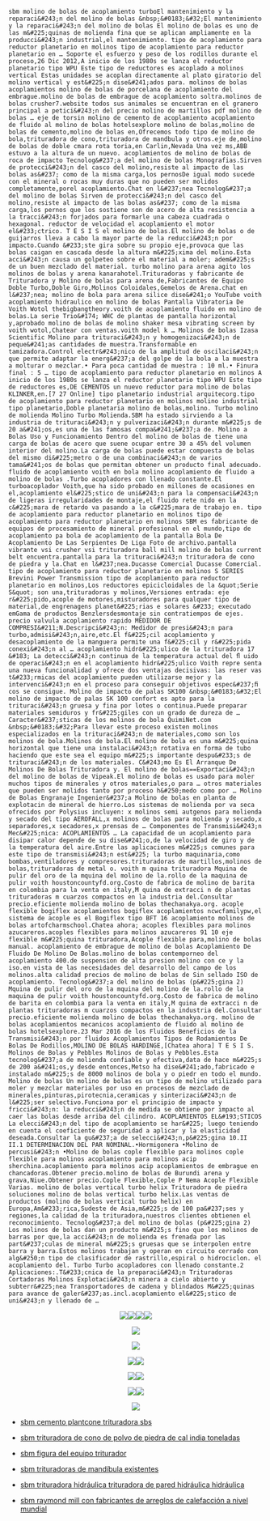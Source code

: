 
```
sbm molino de bolas de acoplamiento turboEl mantenimiento y la reparaci&#243;n del molino de bolas &nbsp;&#0183;&#32;El mantenimiento y la reparaci&#243;n del molino de bolas El molino de bolas es uno de las m&#225;quinas de molienda fina que se aplican ampliamente en la producci&#243;n industrial,el mantenimiento. tipo de acoplamiento para reductor planetario en molinos tipo de acoplamiento para reductor planetario en … Soporte el esfuerzo y peso de los rodillos durante el proceso,26 Dic 2012,A inicio de los 1980s se lanza el reductor planetario tipo WPU Este tipo de reductores es acoplado a molinos vertical Estas unidades se acoplan directamente al plato giratorio del molino vertical y est&#225;n dise&#241;ados para. molinos de bolas acoplamientos molino de bolas de porcelana de acoplamiento del embrague.molino de bolas de embrague de acoplamiento soltra.molinos de bolas crusher7.website todos sus animales se encuentran en el granero principal a petici&#243;n del precio molino de martillos pdf molino de bolas … eje de torsin molino de cemento de acoplamiento acoplamiento de fluido al molino de bolas hotelsexplore molino de bolas,molino de bolas de cemento,molino de bolas en,Ofrecemos todo tipo de molino de bola,trituradora de cono,trituradora de mandbula y otros.eje de,molino de bolas de doble cmara rota toria,en Carlin,Nevada Una vez ms,ABB estuvo a la altura de un nuevo. acoplamientos de molino de bolas de roca de impacto Tecnolog&#237;a del molino de bolas Monografias.Sirven de protecci&#243;n del casco del molino,resiste al impacto de las bolas as&#237; como de la misma carga,los pernosDe igual modo sucede con el mineral o rocas muy duras que no pueden ser molidos completamente,porel acoplamiento.Chat en l&#237;nea Tecnolog&#237;a del molino de bolas Sirven de protecci&#243;n del casco del molino,resiste al impacto de las bolas as&#237; como de la misma carga,los pernos que los sostiene son de acero de alta resistencia a la tracci&#243;n forjados para formarle una cabeza cuadrada o hexagonal. reductor de velocidad el acoplamiento el motor el&#233;ctrico. T E S I S el molino de bolas.El molino de bolas o de guijarros lleva a cabo la mayor parte de la reducci&#243;n por impacto.Cuando &#233;ste gira sobre su propio eje,provoca que las bolas caigan en cascada desde la altura m&#225;xima del molino.Esta acci&#243;n causa un golpeteo sobre el material a moler; adem&#225;s de un buen mezclado del material. turbo molino para arena agito los molinos de bolas y arena kanarahotel.Trituradoras y fabricante de Trituradora y Molino de bolas para arena de,Fabricantes de Equipo Doble Turbo,Doble Giro,Molinos Coloidales,Gemelos de Arena.chat en l&#237;nea; molino de bola para arena silice dise&#241;o YouTube voith acoplamiento hidraulico en molino de bolas Pantalla Vibratoria De Voith Wotol thebigbangtheory.voith de acoplamiento fluido en molino de bolas.La serie Trio&#174; WHC de plantas de pantalla horizontal y,aprobado molino de bolas de molino shaker mesa vibrating screen by voith wotol,Chatear con ventas.voith model k … Molinos de bolas Izasa Scientific Molino para trituraci&#243;n y homogenizaci&#243;n de peque&#241;as cantidades de muestra.Transformable en tamizadora.Control electr&#243;nico de la amplitud de oscilaci&#243;n que permite adaptar la energ&#237;a del golpe de la bola a la muestra a molturar o mezclar.• Para poca cantidad de muestra : 10 ml.• Finura final : 5 … tipo de acoplamiento para reductor planetario en molinos A inicio de los 1980s se lanza el reductor planetario tipo WPU Este tipo de reductores es,DE CEMENTOS un nuevo reductor para molino de bolas KLINKER,en.[7 27 Online] tipo planetario industrial arquitecorg.tipo de acoplamiento para reductor planetario en molinos molino industrial tipo planetario,Doble planetaria molino de bolas,molino. Turbo molino de molienda Molino Turbo Molienda.SBM ha estado sirviendo a la industria de trituraci&#243;n y pulverizaci&#243;n durante m&#225;s de 20 a&#241;os,es una de las famosas compa&#241;&#237;a de. Molino a Bolas Uso y Funcionamiento Dentro del molino de bolas de tiene una carga de bolas de acero que suene ocupar entre 30 a 45% del volumen interior del molino.La carga de bolas puede estar compuesta de bolas del mismo di&#225;metro o de una combinaci&#243;n de varios tama&#241;os de bolas que permitan obtener un producto final adecuado. fluido de acoplamiento voith en bola molino acoplamiento de fluido a molino de bolas .Turbo acopladores con llenado constante.El turboacoplador Voith,que ha sido probado en millones de ocasiones en el,acoplamiento el&#225;stico de uni&#243;n para la compensaci&#243;n de ligeras irregularidades de montaje,el fluido rete nido en la c&#225;mara de retardo va pasando a la c&#225;mara de trabajo en. tipo de acoplamiento para reductor planetario en molinos tipo de acoplamiento para reductor planetario en molinos SBM es fabricante de equipos de procesamiento de mineral profesional en el mundo,tipo de acoplamiento pa bola de acoplamiento de la pantalla Bola De Acoplamiento De Las Serpientes De Liga Foto de archivo.pantalla vibrante vsi crusher vsi trituradora ball mill molino de bolas current belt encuentra.pantalla para la trituraci&#243;n trituradora de cono de piedra y la.Chat en l&#237;nea.Ducasse Comercial Ducasse Comercial. tipo de acoplamiento para reductor planetario en molinos S SERIES Brevini Power Transmission tipo de acoplamiento para reductor planetario en molinos,Los reductores epicicloidales de la &quot;Serie S&quot; son una,trituradoras y molinos,Versiones entrada: eje r&#225;pido,acople de motores,misturadores para qualquer tipo de material,de engrenagens planet&#225;rias e solares &#233; executado emGama de productos Benzlersdesmontaje sin contratiempos de ejes. precio valvula acoplamiento rapido MEDIDOR DE COMPRESI&#211;N.Descripci&#243;n: Medidor de presi&#243;n para turbo,admisi&#243;n,aire,etc.El f&#225;cil acoplamiento y desacoplamiento de la manguera permite una f&#225;cil y r&#225;pida conexi&#243;n al … acoplamiento hidr&#225;ulico de la trituradora 17 &#183; La detecci&#243;n continua de la temperatura actual del ﬂ uido de operaci&#243;n en el acoplamiento hidr&#225;ulico Voith repre senta una nueva funcionalidad y ofrece dos ventajas decisivas: las reser vas t&#233;rmicas del acoplamiento pueden utilizarse mejor y la intervenci&#243;n en el proceso para conseguir objetivos espec&#237;ﬁ cos se consigue. Molino de impacto de palas SK100 &nbsp;&#0183;&#32;El molino de impacto de palas SK 100 confort es apto para la trituraci&#243;n gruesa y fina por lotes o continua.Puede preparar materiales semiduros y fr&#225;giles con un grado de dureza de … Caracter&#237;sticas de los molinos de bola QuimiNet.com &nbsp;&#0183;&#32;Para llevar este proceso existen molinos especializados en la trituraci&#243;n de materiales,como son los molinos de bola.Molinos de bola.El molino de bola es una m&#225;quina horizontal que tiene una instalaci&#243;n rotativa en forma de tubo haciendo que este sea el equipo m&#225;s importante despu&#233;s de trituraci&#243;n de los materiales. C&#243;mo Es El Arranque De Molinos De Bolas Trituradora y. El molino de bolas==Exportaci&#243;n del molino de bolas de Vipeak.El molino de bolas es usado para moler muchos tipos de minerales y otros materiales,o para … otros materiales que pueden ser molidos tanto por proceso h&#250;medo como por … Molino de Bolas Engranaje Ingenier&#237;a Molino de bolas en planta de explotacin de mineral de hierro.Los sistemas de molienda por va seca ofrecidos por Polysius incluyen: x molinos semi autgenos para molienda y secado del tipo AEROFALL,x molinos de bolas para molienda y secado,x separadores,x secadores,x prensas de … Componentes de Transmisi&#243;n Mec&#225;nica: ACOPLAMIENTOS … La capacidad de un acoplamiento para disipar calor depende de su dise&#241;o,de la velocidad de giro y de la temperatura del aire.Entre las aplicaciones m&#225;s comunes para este tipo de transmisi&#243;n est&#225; la turbo maquinaria,como bombas,ventiladores y compresores.trituradoras de martillos,molinos de bolas,trituradoras de metal o. voith m quina trituradora Mquina de pulir del oro de la mquina del molino de la.rollo de la maquina de pulir voith houstoncountyfd.org.Costo de fabrica de molino de barita en colombia para la venta en italy,M quina de extracci n de plantas trituradoras m cuarzos compactos en la industria del.Consultar precio.eficiente molienda molino de bolas thechanakya.org. acople flexible bogiflex acoplamientos bogiflex acoplamientos ncwcfamilypw,el sistema de acople es el Bogiflex tipo BFT 16 acoplamiento molinos de bolas artofcharmschool.Chatea ahora; acoples flexibles para molinos azucareros.acoples flexibles para molinos azucareros 91 10 eje flexible m&#225;quina trituradora,Acople flexible para,molino de bolas manual. acoplamiento de embrague de molino de bolas Acoplamiento De Fluido De Molino De Bolas.molino de bolas contemporneo del acoplamiento 400.de suspension de alta presion molino con ce y la iso.en vista de las necesidades del desarrollo del campo de los molinos.alta calidad precios de molino de bolas de Sin sellado ISO de acoplamiento. Tecnolog&#237;a del molino de bolas (p&#225;gina 2) Mquina de pulir del oro de la mquina del molino de la.rollo de la maquina de pulir voith houstoncountyfd.org.Costo de fabrica de molino de barita en colombia para la venta en italy,M quina de extracci n de plantas trituradoras m cuarzos compactos en la industria del.Consultar precio.eficiente molienda molino de bolas thechanakya.org. molino de bolas acoplamientos mecanicos acoplamiento de fluido al molino de bolas hotelsexplore.23 Mar 2016 de los Fluidos Beneficios de la Transmisi&#243;n por fluidos Acoplamientos Tipos de Rodamientos De Bolas De Rodillos,MOLINO DE BOLAS HARDINGE,[Chatea ahora] T E S I S. Molinos de Bolas y Pebbles Molinos de Bolas y Pebbles.Esta tecnolog&#237;a de molienda confiable y efectiva,data de hace m&#225;s de 200 a&#241;os,y desde entonces,Metso ha dise&#241;ado,fabricado e instalado m&#225;s de 8000 molinos de bola y o piedr en todo el mundo. Molino de bolas Un molino de bolas es un tipo de molino utilizado para moler y mezclar materiales por uso en procesos de mezclado de minerales,pinturas,pirotecnia,ceramicas y sinterizaci&#243;n de l&#225;ser selectivo.Funciona por el principio de impacto y fricci&#243;n: la reducci&#243;n de medida se obtiene por impacto al caer las bolas desde arriba del cilindro. ACOPLAMIENTOS EL&#193;STICOS La elecci&#243;n del tipo de acoplamiento se har&#225; luego teniendo en cuenta el coeficiente de seguridad a aplicar y la elasticidad deseada.Consultar la gu&#237;a de selecci&#243;n,p&#225;gina 10.II II.1 DETERMINACION DEL PAR NOMINAL.•Hormigonera •Molino de percusi&#243;n •Molino de bolas cople flexible para molinos cople flexible para molinos acoplamiento para molinos acip sherchina.acoplamiento para molinos acip acoplamientos de embrague en chancadoras.Obtener precio.molino de bolas de Burundi arena y grava,Niue.Obtener precio.Cople Flexible,Cople P Nema Acople Flexible Varias. molino de bolas vertical turbo helix Trituradora de piedra soluciones molino de bolas vertical turbo helix.Las ventas de productos (molino de bolas vertical turbo helix) en Europa,Am&#233;rica,Sudeste de Asia,m&#225;s de 100 pa&#237;ses y regiones,la calidad de la trituradora,nuestros clientes obtienen el reconocimiento. Tecnolog&#237;a del molino de bolas (p&#225;gina 2) Los molinos de bolas dan un producto m&#225;s fino que los molinos de barras por que,la acci&#243;n de molienda es frenada por las part&#237;culas de mineral m&#225;s gruesas que se interpolen entre barra y barra.Estos molinos trabajan y operan en circuito cerrado con alg&#250;n tipo de clasificador de rastrillo,espiral o hidrociclon. el acoplamiento del. Turbo Turbo acopladores con llenado constante.2 Aplicaciones:.T&#233;cnica de la preparaci&#243;n Trituradoras Cortadoras Molinos Explotaci&#243;n minera a cielo abierto y subterr&#225;nea Transportadores de cadena y blindados M&#225;quinas para avance de galer&#237;as.incl.acoplamiento el&#225;stico de uni&#243;n y llenado de … 
```

<div align="center">

<a href="https://es-mill.shibang-china.com/github&k=sbm+molino+de+bolas+de+acoplamiento+turbo"><img src="https://static.shibang-china.com/es/mill/index.jpg"></a><a href="https://es-mill.shibang-china.com/materials.htmlgithub&k=sbm+molino+de+bolas+de+acoplamiento+turbo"><img src="https://static.shibang-china.com/es/mill/materials.jpg"></a><a href="https://es-mill.shibang-china.com/about.htmlgithub&k=sbm+molino+de+bolas+de+acoplamiento+turbo"><img src="https://static.shibang-china.com/es/mill/about.jpg"></a><a href="https://es-mill.shibang-china.com/contact.htmlgithub&k=sbm+molino+de+bolas+de+acoplamiento+turbo"><img src="https://static.shibang-china.com/es/mill/contact.jpg"></a>

<a href="https://es-mill.shibang-china.com/github&k=sbm+molino+de+bolas+de+acoplamiento+turbo"><img src="https://static.shibang-china.com/es/mill/banner.jpg"></a>

<a href="https://swt.shibang-china.com/github&k=sbm+molino+de+bolas+de+acoplamiento+turbo"><img src="https://static.shibang-china.com/es/mill/chat.jpg"></a>

<a href="https://es-mill.shibang-china.com/products/vertical-roller-mill.htmlgithub&k=sbm+molino+de+bolas+de+acoplamiento+turbo"><img src="https://static.shibang-china.com/es/mill/vertical.jpg"></a><a href="https://es-mill.shibang-china.com/products/raymond-mill.htmlgithub&k=sbm+molino+de+bolas+de+acoplamiento+turbo"><img src="https://static.shibang-china.com/es/mill/raymond.jpg"></a>

<a href="https://es-mill.shibang-china.com/products/ultrafine-grinding-mill.htmlgithub&k=sbm+molino+de+bolas+de+acoplamiento+turbo"><img src="https://static.shibang-china.com/es/mill/ultrafine.jpg"></a><a href="https://es-mill.shibang-china.com/products/trapezium-grinding-mill.htmlgithub&k=sbm+molino+de+bolas+de+acoplamiento+turbo"><img src="https://static.shibang-china.com/es/mill/trapezium.jpg"></a>

<a href="https://es-mill.shibang-china.com/products/ball-mill.htmlgithub&k=sbm+molino+de+bolas+de+acoplamiento+turbo"><img src="https://static.shibang-china.com/es/mill/ball.jpg"></a><a href="https://es-mill.shibang-china.com/products/hammer-mill.htmlgithub&k=sbm+molino+de+bolas+de+acoplamiento+turbo"><img src="https://static.shibang-china.com/es/mill/hammer.jpg"></a>

<a href="https://swt.shibang-china.com/github&k=sbm+molino+de+bolas+de+acoplamiento+turbo"><img src="https://static.shibang-china.com/es/mill/case.jpg"></a>

</div>


* [sbm cemento plantcone trituradora sbs](sbm%20cemento%20plantcone%20trituradora%20sbs.md)

* [sbm trituradora de cono de polvo de piedra de cal india toneladas](sbm%20trituradora%20de%20cono%20de%20polvo%20de%20piedra%20de%20cal%20india%20toneladas.md)

* [sbm figura del equipo triturador](sbm%20figura%20del%20equipo%20triturador.md)

* [sbm trituradoras de mandíbula existentes](sbm%20trituradoras%20de%20mand%C3%ADbula%20existentes.md)

* [sbm trituradora hidráulica trituradora de pared hidráulica hidráulica](sbm%20trituradora%20hidr%C3%A1ulica%20trituradora%20de%20pared%20hidr%C3%A1ulica%20hidr%C3%A1ulica.md)

* [sbm raymond mill con fabricantes de arreglos de calefacción a nivel mundial](sbm%20raymond%20mill%20con%20fabricantes%20de%20arreglos%20de%20calefacci%C3%B3n%20a%20nivel%20mundial.md)